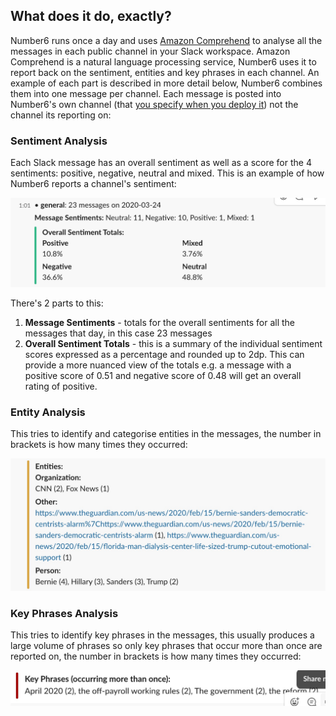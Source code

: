 ## What does it do, exactly?

Number6 runs once a day and uses [Amazon Comprehend](https://aws.amazon.com/comprehend/) to analyse all the messages in each public channel in your Slack workspace. Amazon Comprehend is a natural language processing service, Number6 uses it to report back on the sentiment, entities and key phrases in each channel. An example of each part is described in more detail below, Number6 combines them into one message per channel. Each message is posted into Number6's own channel (that [you specify when you deploy it](./what_do_i_need.md)) not the channel its reporting on:

### Sentiment Analysis

Each Slack message has an overall sentiment as well as a score for the 4 sentiments: positive, negative, neutral and mixed. This is an example of how Number6 reports a channel's sentiment:

![Sentiment Analysis](/assets/images/sentiment.jpg)

There's 2 parts to this:

1. **Message Sentiments** - totals for the overall sentiments for all the messages that day, in this case 23 messages
2. **Overall Sentiment Totals** - this is a summary of the individual sentiment scores expressed as a percentage and rounded up to 2dp. This can provide a more nuanced view of the totals e.g. a message with a positive score of 0.51 and negative score of 0.48 will get an overall rating of positive.

### Entity Analysis

This tries to identify and categorise entities in the messages, the number in brackets is how many times they occurred:

![Entity Analysis](/assets/images/entities.jpg)

### Key Phrases Analysis

This tries to identify key phrases in the messages, this usually produces a large volume of phrases so only key phrases that occur more than once are reported on, the number in brackets is how many times they occurred:

![Key Phrases Analysis](/assets/images/keyphrases.jpg)

